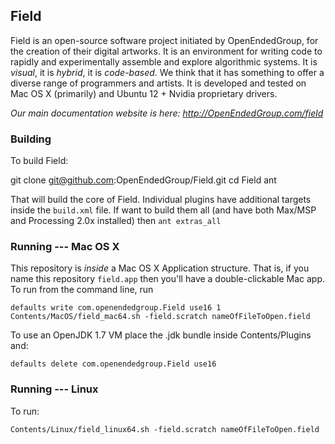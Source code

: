 ## Field

Field is an open-source software project initiated by OpenEndedGroup, for the creation of their digital artworks. It is an environment for writing code to rapidly and experimentally assemble and explore algorithmic systems. It is _visual_, it is _hybrid_, it is _code-based_. We think that it has something to offer a diverse range of programmers and artists. It is developed and tested on Mac OS X (primarily) and Ubuntu 12 + Nvidia proprietary drivers.

*Our main documentation website is here: http://OpenEndedGroup.com/field*

### Building

To build Field:

   git clone git@github.com:OpenEndedGroup/Field.git
   cd Field
   ant

That will build the core of Field. Individual plugins have additional targets inside the `build.xml` file. If want to build them all (and have both Max/MSP and Processing 2.0x installed) then `ant extras_all`

### Running --- Mac OS X

This repository is _inside_ a Mac OS X Application structure. That is, if you name this repository `field.app` then you'll have a double-clickable Mac app. To run from the command line, run 

	defaults write com.openendedgroup.Field use16 1
	Contents/MacOS/field_mac64.sh -field.scratch nameOfFileToOpen.field

To use an OpenJDK 1.7 VM place the .jdk bundle inside Contents/Plugins and:
	
	defaults delete com.openendedgroup.Field use16 

### Running --- Linux

To run:

	Contents/Linux/field_linux64.sh -field.scratch nameOfFileToOpen.field



